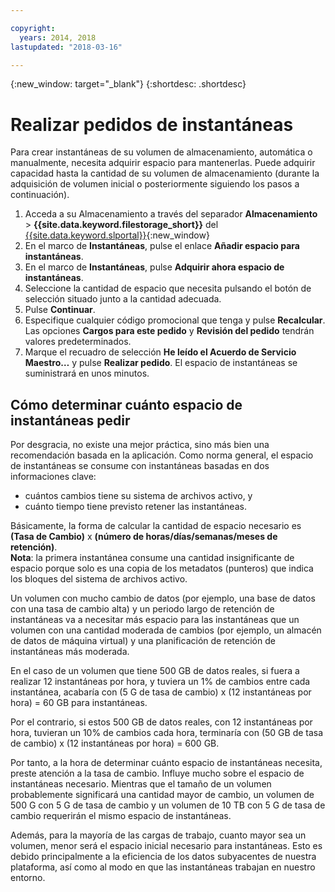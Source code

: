 ```yaml
---

copyright:
  years: 2014, 2018
lastupdated: "2018-03-16"

---
```

{:new_window: target="_blank"}
{:shortdesc: .shortdesc}

# Realizar pedidos de instantáneas

Para crear instantáneas de su volumen de almacenamiento, automática o manualmente, necesita adquirir espacio para mantenerlas. Puede adquirir capacidad hasta la cantidad de su volumen de almacenamiento (durante la adquisición de volumen inicial o posteriormente siguiendo los pasos a continuación).

1. Acceda a su Almacenamiento a través del separador **Almacenamiento** > **{{site.data.keyword.filestorage_short}}** del [{{site.data.keyword.slportal}}](https://control.softlayer.com/){:new_window}
2. En el marco de **Instantáneas**, pulse el enlace **Añadir espacio para instantáneas**.
3. En el marco de **Instantáneas**, pulse **Adquirir ahora espacio de instantáneas**.
3. Seleccione la cantidad de espacio que necesita pulsando el botón de selección situado junto a la cantidad adecuada.
4. Pulse **Continuar**.
5. Especifique cualquier código promocional que tenga y pulse **Recalcular**. Las opciones **Cargos para este pedido** y **Revisión del pedido** tendrán valores predeterminados.
6. Marque el recuadro de selección **He leído el Acuerdo de Servicio Maestro…** y pulse **Realizar pedido**. El espacio de instantáneas se suministrará en unos minutos.

## Cómo determinar cuánto espacio de instantáneas pedir

Por desgracia, no existe una mejor práctica, sino más bien una recomendación basada en la aplicación. Como norma general, el espacio de instantáneas se consume con instantáneas basadas en dos informaciones clave:
- cuántos cambios tiene su sistema de archivos activo, y 
- cuánto tiempo tiene previsto retener las instantáneas.  

Básicamente, la forma de calcular la cantidad de espacio necesario es **(Tasa de Cambio)** x **(número de horas/días/semanas/meses de retención)**.  
**Nota**: la primera instantánea consume una cantidad insignificante de espacio porque solo es una copia de los metadatos (punteros) que indica los bloques del sistema de archivos activo. 

Un volumen con mucho cambio de datos (por ejemplo, una base de datos con una tasa de cambio alta) y un periodo largo de retención de instantáneas va a necesitar más espacio para las instantáneas que un volumen con una cantidad moderada de cambios (por ejemplo, un almacén de datos de máquina virtual) y una planificación de retención de instantáneas más moderada. 

En el caso de un volumen que tiene 500 GB de datos reales, si fuera a realizar 12 instantáneas por hora, y tuviera un 1% de cambios entre cada instantánea, acabaría con (5 G de tasa de cambio) x (12 instantáneas por hora) = 60 GB para instantáneas.

Por el contrario, si estos 500 GB de datos reales, con 12 instantáneas por hora, tuvieran un 10% de cambios cada hora, terminaría con (50 GB de tasa de cambio) x (12 instantáneas por hora) = 600 GB.

Por tanto, a la hora de determinar cuánto espacio de instantáneas necesita, preste atención a la tasa de cambio. Influye mucho sobre el espacio de instantáneas necesario. Mientras que el tamaño de un volumen probablemente significará una cantidad mayor de cambio, un volumen de 500 G con 5 G de tasa de cambio y un volumen de 10 TB con 5 G de tasa de cambio requerirán el mismo espacio de instantáneas.

Además, para la mayoría de las cargas de trabajo, cuanto mayor sea un volumen, menor será el espacio inicial necesario para instantáneas. Esto es debido principalmente a la eficiencia de los datos subyacentes de nuestra plataforma, así como al modo en que las instantáneas trabajan en nuestro entorno.


